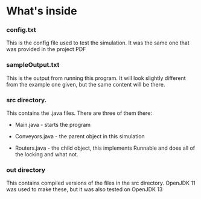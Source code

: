  # What's inside
 
 ### config.txt
 
 This is the config file used to test the simulation. It was the same one that was provided in the project PDF
 
 ### sampleOutput.txt
 
 This is the output from running this program. It will look slightly different from the example one given, but the same content will be there.
 
 ### src directory. 
 
 This contains the .java files. There are three of them there:
 
 * Main.java - starts the program
 
 * Conveyors.java - the parent object in this simulation
 
 * Routers.java - the child object, this implements Runnable and does all of the locking and what not. 
 
 ### out directory
 
 This contains compiled versions of the files in the src directory. OpenJDK 11 was used to make these, but it was also tested on OpenJDK 13
